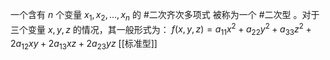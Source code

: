 一个含有 $n$ 个变量 $x_1, x_2, \dots, x_n$ 的 #二次齐次多项式 被称为一个 #二次型 。对于三个变量 $x, y, z$ 的情况，其一般形式为：
$f(x, y, z) = a_{11}x^2 + a_{22}y^2 + a_{33}z^2 + 2a_{12}xy + 2a_{13}xz + 2a_{23}yz$
[[标准型]]